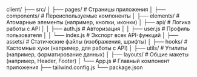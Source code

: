 client/
├── src/
│   ├── pages/        # Страницы приложения
│   ├── components/   # Переиспользуемые компоненты
│   ├── elements/     # Атомарные элементы (например, кнопки, иконки)
│   ├── api/          # Логика работы с API
│   │   ├── auth.js   # Авторизация
│   │   ├── user.js   # Профиль пользователя
│   │   └── index.js  # Экспорт всех API-функций
│   ├── assets/       # Статические файлы (изображения, шрифты)
│   ├── hooks/        # Кастомные хуки (например, для работы с API)
│   ├── utils/        # Утилиты (например, форматирование данных)
│   ├── layouts/      # Общие макеты (например, Header, Footer)
│   └── App.js        # Главный компонент приложения
├── tailwind.config.js
└── package.json


